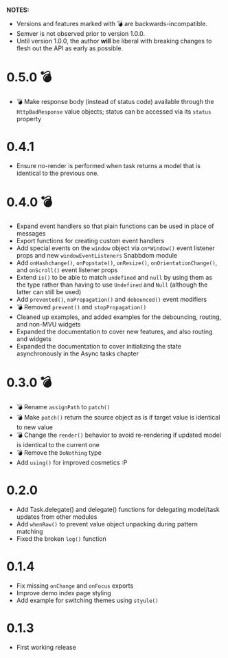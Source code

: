 **NOTES:**

- Versions and features marked with 💣 are backwards-incompatible.
- Semver is not observed prior to version 1.0.0.
- Until version 1.0.0, the author **will** be liberal with breaking changes 
  to flesh out the API as early as possible.
  
# 0.5.0 💣

- 💣 Make response body (instead of status code) available through the 
  `HttpBadResponse` value objects; status can be accessed via its `status` 
  property
  
# 0.4.1

- Ensure no-render is performed when task returns a model that is identical 
  to the previous one.
  
# 0.4.0 💣

- Expand event handlers so that plain functions can be used in place of messages
- Export functions for creating custom event handlers
- Add special events on the `window` object via `on*Window()` event listener 
  props and new `windowEventListeners` Snabbdom module
- Add `onHashchange()`, `onPopstate()`, `onResize()`, 
  `onOrientationChange()`, and `onScroll()` event listener props
- Extend `is()` to be able to match `undefined` and `null` by using them as the 
  type rather than having to use `Undefined` and `Null` (although the latter 
  can still be used)
- Add `prevented()`, `noPropagation()` and `debounced()` event modifiers
- 💣 Removed `prevent()` and `stopPropagation()`
- Cleaned up examples, and added examples for the debouncing, routing, and 
  non-MVU widgets
- Expanded the documentation to cover new features, and also routing and widgets
- Expanded the documentation to cover initializing the state asynchronously 
  in the Async tasks chapter

# 0.3.0 💣

- 💣 Rename `assignPath` to `patch()`
- 💣 Make `patch()` return the source object as is if target value is
  identical to new value
- 💣 Change the `render()` behavior to avoid re-rendering if updated model is
  identical to the current one
- 💣 Remove the `DoNothing` type
- Add `using()` for improved cosmetics :P

# 0.2.0

- Add Task.delegate() and delegate() functions for delegating model/task updates
  from other modules
- Add `whenRaw()` to prevent value object unpacking during pattern matching
- Fixed the broken `log()` function

# 0.1.4

- Fix missing `onChange` and `onFocus` exports
- Improve demo index page styling
- Add example for switching themes using `styule()`

# 0.1.3

- First working release
